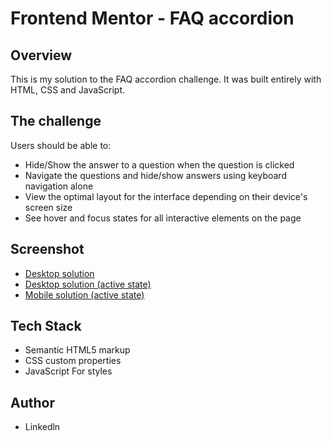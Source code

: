 # Frontend Mentor - FAQ accordion

## Overview

This is my solution to the FAQ accordion challenge. It was built entirely with HTML, CSS and JavaScript.

## The challenge

Users should be able to:

- Hide/Show the answer to a question when the question is clicked
- Navigate the questions and hide/show answers using keyboard navigation alone
- View the optimal layout for the interface depending on their device's screen size
- See hover and focus states for all interactive elements on the page


## Screenshot

- [Desktop solution](screenshot1.png)
- [Desktop solution (active state)](screenshot2.png)
- [Mobile solution (active state)](screenshot3.png)


## Tech Stack

- Semantic HTML5 markup
- CSS custom properties
- JavaScript For styles

## Author

- Linkedln